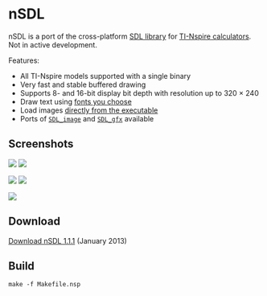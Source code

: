 # nSDL

nSDL is a port of the cross-platform [SDL library](https://www.libsdl.org/) for [TI-Nspire calculators](https://en.wikipedia.org/wiki/TI-Nspire_series). Not in active development.

Features:
* All TI-Nspire models supported with a single binary
* Very fast and stable buffered drawing
* Supports 8- and 16-bit display bit depth with resolution up to 320 × 240
* Draw text using [fonts you choose](https://github.com/hoffa/nSDL/wiki/Included-fonts-in-images)
* Load images [directly from the executable](https://github.com/hoffa/nSDL/wiki/NTI-specification)
* Ports of [`SDL_image`](https://github.com/hoffa/nSDL/wiki/Additional-libraries) and [`SDL_gfx`](https://github.com/hoffa/nSDL/wiki/Additional-libraries) available

## Screenshots

![](http://i.imgur.com/JKGzx.png) ![](http://i.imgur.com/jNLLz.png)

![](http://i.imgur.com/V6KWP.png) ![](http://i.imgur.com/ONKjZ.png)

![](http://i.imgur.com/ltvwD3U.png)

## Download

[Download nSDL 1.1.1](https://github.com/hoffa/nSDL/archive/1.1.1.zip) (January 2013)

## Build

```
make -f Makefile.nsp
```
